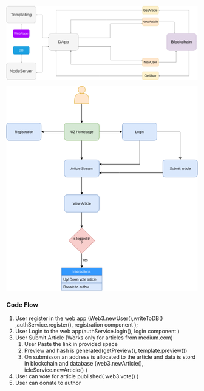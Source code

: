  

![flowchart](./flowchart.png)

![flowchart](./dapp_flow.png)



### Code Flow

1. User register in the web app (Web3.newUser(),writeToDB() ,authService.register(), registration component );
2. User Login to the web app(authService.login(), login component )
3. User Submit Article (Works only for articles from medium.com)
   1. User Paste the link in provided space
   2. Preview and hash  is generated(getPreview(), template.preview())
   3. On submisson an address is allocated to the article and data is stord in blockchain and database (web3.newArticle(), icleService.newArticle() )
4. User can vote for article published( web3.vote() )
5. User can donate to author

